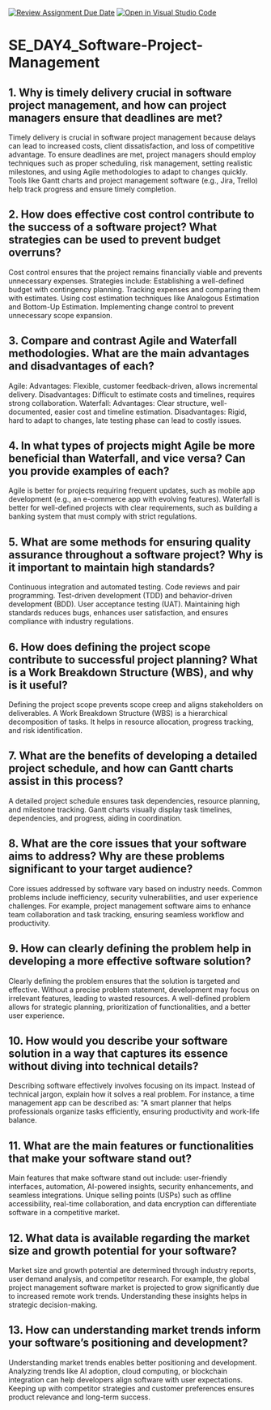 [![Review Assignment Due Date](https://classroom.github.com/assets/deadline-readme-button-22041afd0340ce965d47ae6ef1cefeee28c7c493a6346c4f15d667ab976d596c.svg)](https://classroom.github.com/a/9pw6JKcu)
[![Open in Visual Studio Code](https://classroom.github.com/assets/open-in-vscode-2e0aaae1b6195c2367325f4f02e2d04e9abb55f0b24a779b69b11b9e10269abc.svg)](https://classroom.github.com/online_ide?assignment_repo_id=18501683&assignment_repo_type=AssignmentRepo)
# SE_DAY4_Software-Project-Management
## 1. Why is timely delivery crucial in software project management, and how can project managers ensure that deadlines are met?
Timely delivery is crucial in software project management because delays can lead to increased costs, client dissatisfaction, and loss of competitive advantage. To ensure deadlines are met, project managers should employ techniques such as proper scheduling, risk management, setting realistic milestones, and using Agile methodologies to adapt to changes quickly. Tools like Gantt charts and project management software (e.g., Jira, Trello) help track progress and ensure timely completion.
## 2. How does effective cost control contribute to the success of a software project? What strategies can be used to prevent budget overruns?
Cost control ensures that the project remains financially viable and prevents unnecessary expenses.
Strategies include:
Establishing a well-defined budget with contingency planning.
Tracking expenses and comparing them with estimates.
Using cost estimation techniques like Analogous Estimation and Bottom-Up Estimation.
Implementing change control to prevent unnecessary scope expansion.

## 3. Compare and contrast Agile and Waterfall methodologies. What are the main advantages and disadvantages of each?
Agile:
Advantages: Flexible, customer feedback-driven, allows incremental delivery.
Disadvantages: Difficult to estimate costs and timelines, requires strong collaboration.
Waterfall:
Advantages: Clear structure, well-documented, easier cost and timeline estimation.
Disadvantages: Rigid, hard to adapt to changes, late testing phase can lead to costly issues.
## 4. In what types of projects might Agile be more beneficial than Waterfall, and vice versa? Can you provide examples of each?
Agile is better for projects requiring frequent updates, such as mobile app development (e.g., an e-commerce app with evolving features).
Waterfall is better for well-defined projects with clear requirements, such as building a banking system that must comply with strict regulations.
## 5. What are some methods for ensuring quality assurance throughout a software project? Why is it important to maintain high standards?
Continuous integration and automated testing.
Code reviews and pair programming.
Test-driven development (TDD) and behavior-driven development (BDD).
User acceptance testing (UAT).
Maintaining high standards reduces bugs, enhances user satisfaction, and ensures compliance with industry regulations.
## 6. How does defining the project scope contribute to successful project planning? What is a Work Breakdown Structure (WBS), and why is it useful?
Defining the project scope prevents scope creep and aligns stakeholders on deliverables.
A Work Breakdown Structure (WBS) is a hierarchical decomposition of tasks. It helps in resource allocation, progress tracking, and risk identification.
## 7. What are the benefits of developing a detailed project schedule, and how can Gantt charts assist in this process?
A detailed project schedule ensures task dependencies, resource planning, and milestone tracking.
Gantt charts visually display task timelines, dependencies, and progress, aiding in coordination.
## 8. What are the core issues that your software aims to address? Why are these problems significant to your target audience?
Core issues addressed by software vary based on industry needs. Common problems include inefficiency, security vulnerabilities, and user experience challenges. For example, project management software aims to enhance team collaboration and task tracking, ensuring seamless workflow and productivity.
## 9. How can clearly defining the problem help in developing a more effective software solution?
Clearly defining the problem ensures that the solution is targeted and effective. Without a precise problem statement, development may focus on irrelevant features, leading to wasted resources. A well-defined problem allows for strategic planning, prioritization of functionalities, and a better user experience.
## 10. How would you describe your software solution in a way that captures its essence without diving into technical details?
Describing software effectively involves focusing on its impact. Instead of technical jargon, explain how it solves a real problem. For instance, a time management app can be described as: "A smart planner that helps professionals organize tasks efficiently, ensuring productivity and work-life balance.
## 11. What are the main features or functionalities that make your software stand out?
Main features that make software stand out include: user-friendly interfaces, automation, AI-powered insights, security enhancements, and seamless integrations. Unique selling points (USPs) such as offline accessibility, real-time collaboration, and data encryption can differentiate software in a competitive market.
## 12. What data is available regarding the market size and growth potential for your software?
Market size and growth potential are determined through industry reports, user demand analysis, and competitor research. For example, the global project management software market is projected to grow significantly due to increased remote work trends. Understanding these insights helps in strategic decision-making.
## 13. How can understanding market trends inform your software’s positioning and development?
Understanding market trends enables better positioning and development. Analyzing trends like AI adoption, cloud computing, or blockchain integration can help developers align software with user expectations. Keeping up with competitor strategies and customer preferences ensures product relevance and long-term success.
